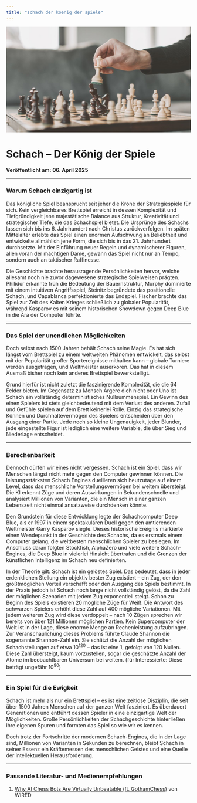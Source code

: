 ```yaml
---
title: "schach der koenig der spiele"
---
```


![Blogbild](/assets/cover-images/Artikel-16.jpg)

# Schach – Der König der Spiele

**Veröffentlicht am: 06. April 2025**

---

### Warum Schach einzigartig ist

Das königliche Spiel beansprucht seit jeher die Krone der Strategiespiele für sich. Kein vergleichbares Brettspiel erreicht in dessen Komplexität und Tiefgründigkeit jene majestätische Balance aus Struktur, Kreativität und strategischer Tiefe, die das Schachspiel bietet. Die Ursprünge des Schachs lassen sich bis ins 6. Jahrhundert nach Christus zurückverfolgen. Im späten Mittelalter erlebte das Spiel einen enormen Aufschwung an Beliebtheit und entwickelte allmählich jene Form, die sich bis in das 21. Jahrhundert durchsetzte. Mit der Einführung neuer Regeln und dynamischerer Figuren, allen voran der mächtigen Dame, gewann das Spiel nicht nur an Tempo, sondern auch an taktischer Raffinesse.

Die Geschichte brachte herausragende Persönlichkeiten hervor, welche allesamt noch nie zuvor dagewesene strategische Spielweisen prägten. Philidor erkannte früh die Bedeutung der Bauernstruktur, Morphy dominierte mit einem intuitiven Angriffsspiel, Steinitz begründete das positionelle Schach, und Capablanca perfektionierte das Endspiel. Fischer brachte das Spiel zur Zeit des Kalten Krieges schließlich zu globaler Popularität, während Kasparov es mit seinem historischen Showdown gegen Deep Blue in die Ära der Computer führte.

---

### Das Spiel der unendlichen Möglichkeiten

Doch selbst nach 1500 Jahren behält Schach seine Magie. Es hat sich längst vom Brettspiel zu einem weltweiten Phänomen entwickelt, das selbst mit der Popularität großer Sportereignisse mithalten kann – globale Turniere werden ausgetragen, und Weltmeister auserkoren. Das hat in diesem Ausmaß bisher noch kein anderes Brettspiel bewerkstelligt.

Grund hierfür ist nicht zuletzt die faszinierende Komplexität, die die 64 Felder bieten. Im Gegensatz zu Mensch Ärgere dich nicht oder Uno ist Schach ein vollständig deterministisches Nullsummenspiel. Ein Gewinn des einen Spielers ist stets gleichbedeutend mit dem Verlust des anderen. Zufall und Gefühle spielen auf dem Brett keinerlei Rolle. Einzig das strategische Können und Durchhaltevermögen des Spielers entscheiden über den Ausgang einer Partie. Jede noch so kleine Ungenauigkeit, jeder Blunder, jede eingestellte Figur ist lediglich eine weitere Variable, die über Sieg und Niederlage entscheidet.

---

### Berechenbarkeit

Dennoch dürfen wir eines nicht vergessen. Schach ist ein Spiel, dass wir Menschen längst nicht mehr gegen den Computer gewinnen können. Die leistungsstärksten Schach Engines duellieren sich heutzutage auf einem Level, dass das menschliche Vorstellungsvermögen bei weitem übersteigt. Die KI erkennt Züge und deren Auswirkungen in Sekundenschnelle und analysiert Millionen von Varianten, die ein Mensch in einer ganzen Lebenszeit nicht einmal ansatzweise durchdenken könnte.

Den Grundstein für diese Entwicklung legte der Schachcomputer Deep Blue, als er 1997 in einem spektakulären Duell gegen den amtierenden Weltmeister Garry Kasparov siegte. Dieses historische Ereignis markierte einen Wendepunkt in der Geschichte des Schachs, da es erstmals einem Computer gelang, die weltbesten menschlichen Spieler zu besiegen. Im Anschluss daran folgten Stockfish, AlphaZero und viele weitere Schach-Engines, die Deep Blue in vielerlei Hinsicht übertrafen und die Grenzen der künstlichen Intelligenz im Schach neu definierten.

In der Theorie gilt: Schach ist ein gelöstes Spiel. Das bedeutet, dass in jeder erdenklichen Stellung ein objektiv bester Zug existiert – ein Zug, der den größtmöglichen Vorteil verschafft oder den Ausgang des Spiels bestimmt. In der Praxis jedoch ist Schach noch lange nicht vollständig gelöst, da die Zahl der möglichen Szenarien mit jedem Zug exponentiell steigt. Schon zu Beginn des Spiels existieren 20 mögliche Züge für Weiß. Die Antwort des schwarzen Spielers erhöht diese Zahl auf 400 mögliche Variationen. Mit jedem weiteren Zug wird diese verdoppelt – nach 10 Zügen sprechen wir bereits von über 121 Millionen möglichen Partien. Kein Supercomputer der Welt ist in der Lage, diese enorme Menge an Rechenleistung aufzubringen. Zur Veranschaulichung dieses Problems führte Claude Shannon die sogenannte Shannon-Zahl ein. Sie schätzt die Anzahl der möglichen Schachstellungen auf etwa $10^{120}$ – das ist eine 1, gefolgt von 120 Nullen. Diese Zahl übersteigt, kaum vorzustellen, sogar die geschätzte Anzahl der Atome im beobachtbaren Universum bei weitem. (für Interessierte: Diese beträgt ungefähr $10^{80}$)

---

### Ein Spiel für die Ewigkeit

Schach ist mehr als nur ein Brettspiel – es ist eine zeitlose Disziplin, die seit über 1500 Jahren Menschen auf der ganzen Welt fasziniert. Es überdauert Generationen und entführt dessen Spieler in eine einzigartige Welt der Möglichkeiten. Große Persönlichkeiten der Schachgeschichte hinterließen ihre eigenen Spuren und formten das Spiel so wie wir es kennen.

Doch trotz der Fortschritte der modernen Schach-Engines, die in der Lage sind, Millionen von Varianten in Sekunden zu berechnen, bleibt Schach in seiner Essenz ein Kräftemessen des menschlichen Geistes und eine Quelle der intellektuellen Herausforderung.

---

### Passende Literatur- und Medienempfehlungen

1. [Why AI Chess Bots Are Virtually Unbeatable (ft. GothamChess)](https://www.youtube.com/watch?v=CdFLEfRr3Qk) von WIRED